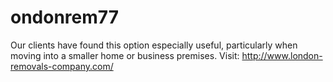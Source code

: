 ondonrem77
==========

Our clients have found this option especially useful, particularly when moving into a smaller home or business premises. Visit: http://www.london-removals-company.com/
